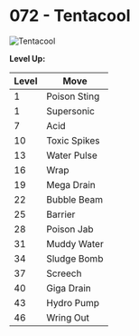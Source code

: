 # 072 - Tentacool
![][072]

**Level Up:**

Level | Move
---   | ---
  1   | Poison Sting
  1   | Supersonic
  7   | Acid
 10   | Toxic Spikes
 13   | Water Pulse
 16   | Wrap
 19   | Mega Drain
 22   | Bubble Beam
 25   | Barrier
 28   | Poison Jab
 31   | Muddy Water
 34   | Sludge Bomb
 37   | Screech
 40   | Giga Drain
 43   | Hydro Pump
 46   | Wring Out



[072]: https://raw.githubusercontent.com/PokeAPI/sprites/master/sprites/pokemon/72.png "Tentacool"
